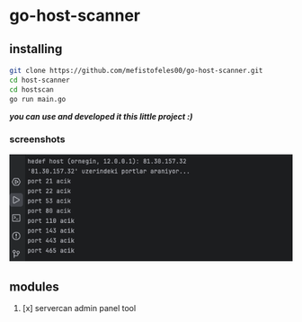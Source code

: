 # go-host-scanner

## installing

```bash 
git clone https://github.com/mefistofeles00/go-host-scanner.git
cd host-scanner
cd hostscan
go run main.go
```
**_you can use and developed it this little project :)_**

### screenshots
 ![program ciktisi](sc.png)


## modules 

1. [x] servercan admin panel tool



